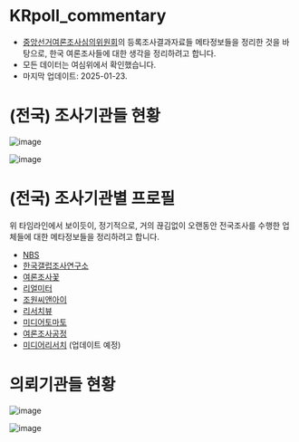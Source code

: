 # KRpoll_commentary

* [중앙선거여론조사심의위원회](https://www.nesdc.go.kr/portal/main.do)의 등록조사결과자료들 메타정보들을 정리한 것을 바탕으로, 한국 여론조사들에 대한 생각을 정리하려고 합니다.
* 모든 데이터는 여심위에서 확인했습니다.
* 마지막 업데이트: 2025-01-23.


# (전국) 조사기관들 현황

![image](https://github.com/user-attachments/assets/39b756bf-9937-4f9b-8295-aa5233c04e1f)

![image](https://github.com/user-attachments/assets/85beb47d-a037-4604-b72f-53b844dae389)

# (전국) 조사기관별 프로필

위 타임라인에서 보이듯이, 정기적으로, 거의 끊김없이 오랜동안 전국조사를 수행한 업체들에 대한 메타정보들을 정리하려고 합니다.

* [NBS](NBS.md)
* [한국갤럽조사연구소](Gallup.md)
* [여론조사꽃](Flower.md)
* [리얼미터](Realmeter.md)
* [조원씨앤아이](Jowon.md)
* [리서치뷰](ResearchView.md)
* [미디어토마토](MediaTomato.md)
* [여론조사공정](EmptyJustice.md)
* [미디어리서치](MediaResearch.md)
(업데이트 예정)


# 의뢰기관들 현황

![image](https://github.com/user-attachments/assets/9cf57b21-f722-48b3-887f-483dbb8df002)

![image](https://github.com/user-attachments/assets/52d3864f-924b-4a06-ac30-7971a5e8cff3)


